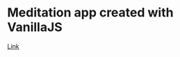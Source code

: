 <h1>Meditation app created with VanillaJS</h1>
<a href="https://najmiddinyodgor.github.io/Meditation/">Link</a>
